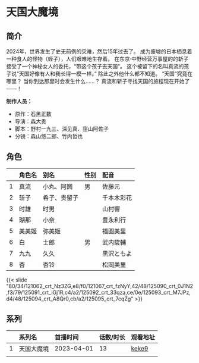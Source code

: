# 天国大魔境


## 简介

2024年，世界发生了史无前例的灾难，然后15年过去了。
成为废墟的日本栖息着一种食人的怪物（蛭子），人们艰难地生存着。
在东京·中野经营万事屋的的斩子接受了一个神秘女人的委托，“带这个孩子去天国”。
这个被留下的名叫真流的孩子说“天国好像有人和我长得一模一样。”
除此之外他什么都不知道。
“天国”究竟在哪里？
当你到达那里时会发生什么......？
真流和斩子寻找天国的旅程现在开始了——！

**制作人员：**
- 原作：石黑正数
- 导演：森大贵
- 脚本：野村一九三、深见真、窪山阿佐子
- 分镜：森山悠二郎、竹内哲也

## 角色

|     |   角色名   |   别名  | 性别 |  配音  |
|:--- |:------  |:----      |:---  |:--   |
| 1 | 真流 | 小丸、阿圆 | 男 | 佐藤元 |
| 2 | 斩子 | 希子、贵留子 |  | 千本木彩花 |
| 3 | 时雄 | 时男 |  | 山村響 |
| 4 | 瑚那 | 小奈 |  | 豊永利行 |
| 5 | 美美姬 | 弥美姬 |  | 福圓美里 |
| 6 | 白 | 士郎 | 男 | 武内駿輔 |
| 7 | 九九 | 久久 |  | 黒沢ともよ |
| 8 | 杏 | 杏铃 |  | 松岡美里 |

{{< slide "80/34/121062_crt_Nz3ZG,e8/f0/121067_crt_fzNyY,42/48/125090_crt_0J1N2,f3/79/125091_crt_iGj1R,c4/a2/125092_crt_33qza,ce/0e/125093_crt_M7JPz,d4/48/125094_crt_A8Qr0,cb/a2/125095_crt_7cqZg" >}}

## 系列

|     | 系列名   | 首播时间       | 话数/时长 | 观看地址                                                    |
| :-- | :---- | :--------- | :---- | :------------------------------------------------------ |
| 1   | 天国大魔境 | 2023-04-01 | 13    | [keke9](https://www.keke9.app/play/47254-4-420229.html) |
|     |       |            |       |                                                         |
<!--

## 配乐

{{< music auto="https://y.qq.com/n/yqq/album/.html" >}}

## MAD

{{< media auto="mad/tengoku_daimakyou" >}}

-->



